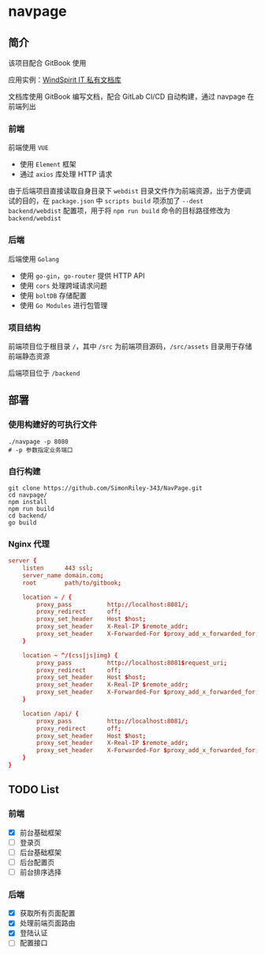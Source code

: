 # navpage

## 简介

该项目配合 GitBook 使用

应用实例：[WindSpirit IT 私有文档库](https://doc.leviatan.cn/)

文档库使用 GitBook 编写文档，配合 GitLab CI/CD 自动构建，通过 navpage 在前端列出

### 前端

前端使用 `VUE`

- 使用 `Element` 框架
- 通过 `axios` 库处理 HTTP 请求

由于后端项目直接读取自身目录下 `webdist` 目录文件作为前端资源，出于方便调试的目的，在 `package.json` 中 `scripts build` 项添加了 `--dest backend/webdist` 配置项，用于将 `npm run build` 命令的目标路径修改为 `backend/webdist`

### 后端

后端使用 `Golang`

- 使用 `go-gin`，`go-router` 提供 HTTP API
- 使用 `cors` 处理跨域请求问题
- 使用 `boltDB` 存储配置
- 使用 `Go Modules` 进行包管理

### 项目结构

前端项目位于根目录 `/`，其中 `/src` 为前端项目源码，`/src/assets` 目录用于存储前端静态资源

后端项目位于 `/backend`

## 部署

### 使用构建好的可执行文件

```shell
./navpage -p 8080
# -p 参数指定业务端口
```

### 自行构建

```shell
git clone https://github.com/SimonRiley-343/NavPage.git
cd navpage/
npm install
npm run build
cd backend/
go build
```

### Nginx 代理

```conf
server {
    listen      443 ssl;
    server_name domain.com;
    root        path/to/gitbook;

    location = / {
        proxy_pass          http://localhost:8081/;
        proxy_redirect      off;
        proxy_set_header    Host $host;
        proxy_set_header    X-Real-IP $remote_addr;
        proxy_set_header    X-Forwarded-For $proxy_add_x_forwarded_for;
    }

    location ~ ^/(css|js|img) {
        proxy_pass          http://localhost:8081$request_uri;
        proxy_redirect      off;
        proxy_set_header    Host $host;
        proxy_set_header    X-Real-IP $remote_addr;
        proxy_set_header    X-Forwarded-For $proxy_add_x_forwarded_for;
    }

    location /api/ {
        proxy_pass          http://localhost:8081/;
        proxy_redirect      off;
        proxy_set_header    Host $host;
        proxy_set_header    X-Real-IP $remote_addr;
        proxy_set_header    X-Forwarded-For $proxy_add_x_forwarded_for;
    }
}
```

## TODO List

### 前端

- [x] 前台基础框架
- [ ] 登录页
- [ ] 后台基础框架
- [ ] 后台配置页
- [ ] 前台排序选择

### 后端

- [x] 获取所有页面配置
- [x] 处理前端页面路由
- [x] 登陆认证
- [ ] 配置接口
